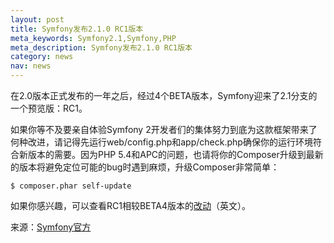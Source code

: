 ```yaml
---
layout: post
title: Symfony发布2.1.0 RC1版本
meta_keywords: Symfony2.1,Symfony,PHP
meta_description: Symfony发布2.1.0 RC1版本
category: news
nav: news
---
```


在2.0版本正式发布的一年之后，经过4个BETA版本，Symfony迎来了2.1分支的一个预览版：RC1。

如果你等不及要亲自体验Symfony 2开发者们的集体努力到底为这款框架带来了何种改进，请记得先运行web/config.php和app/check.php确保你的运行环境符合新版本的需要。因为PHP 5.4和APC的问题，也请将你的Composer升级到最新的版本将避免定位可能的bug时遇到麻烦，升级Composer非常简单：

    $ composer.phar self-update

如果你感兴趣，可以查看RC1相较BETA4版本的[改动](https://github.com/symfony/symfony/compare/v2.1.0-BETA4...v2.1.0-RC1)（英文）。

来源：[Symfony官方](http://symfony.com/blog/symfony-2-1-0-rc1-released)
